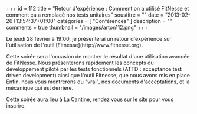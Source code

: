 +++
id = 112
title = "Retour d'expérience : Comment on a utilisé FitNesse et comment ça a remplacé nos tests unitaires"
soustitre = ""
date = "2013-02-26T13:54:37+01:00"
catégories = [ "Conférences" ]
description = ""
comments = true
thumbnail = "/images/arton112.png"
+++

<div class="chapo"></div>
Le jeudi 28 février à 19:00, je présenterai un retour d'expérience sur l'utilisation de l'outil [Fitnesse](http://www.fitnesse.org).

Cette soirée sera l'occasion de montrer le résultat d'une utilisation avancée de FitNesse. Nous présenterons rapidement les concepts du développement piloté par les tests fonctionnels (ATTD : acceptance test driven development) ainsi que l'outil Fitnesse, que nous avons mis en place. Enfin, nous vous montrerons du "vrai", nos documents d'acceptations, et la mécanique qui est derrière.

Cette soirée aura lieu à La Cantine, rendez vous sur [le site](http://lacantine.org/events/comment-on-a-utilise-fitnesse-et-comment-ca-a-remplace-nos-tests-unitaires?goback=%2Egde_2055393_member_216996560) pour vous inscrire.